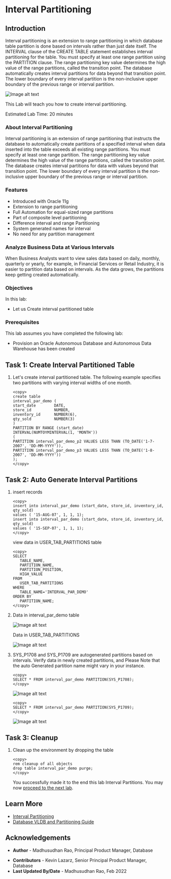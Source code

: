 # Interval Partitioning 

## Introduction
Interval partitioning is an extension to range partitioning in which database table partition is done based on intervals rather than just date itself. The INTERVAL clause of the CREATE TABLE statement establishes interval partitioning for the table. You must specify at least one range partition using the PARTITION clause. The range partitioning key value determines the high value of the range partitions, called the transition point. The database automatically creates interval partitions for data beyond that transition point. The lower boundary of every interval partition is the non-inclusive upper boundary of the previous range or interval partition. 

 ![Image alt text](images/interval-partitioning-introduction.png "Interval Partition")

 This Lab will teach you how to create interval partitioning.

 Estimated Lab Time: 20 minutes

### About Interval Partitioning

Interval partitioning is an extension of range partitioning that instructs the database to automatically create partitions of a specified interval when data inserted into the table exceeds all existing range partitions. You must specify at least one range partition. The range partitioning key value determines the high value of the range partitions, called the transition point. The database creates interval partitions for data with values beyond that transition point. The lower boundary of every interval partition is the non-inclusive upper boundary of the previous range or interval partition.

### Features

*	Introduced with Oracle 11g
*	Extension to range partitioning
*	Full Automation for equal-sized range partitions
*	Part of composite level partitioning 
*	Difference interval and range Partitioning 
*	System generated names for interval 
*	No need for any partition management

### Analyze Business Data at Various Intervals 

When Business Analysts want to view sales data based on daily, monthly, quarterly or yearly, for example, in Financial Services or Retail Industry, it is easier to partition data based on intervals. As the data grows, the partitions keep getting created automatically.  
 
### Objectives
 
In this lab:
* Let us Create interval partitioned table

### Prerequisites
This lab assumes you have completed the following lab:

- Provision an Oracle Autonomous Database and Autonomous Data Warehouse has been created
  
## Task 1: Create Interval Partitioned Table

1. Let's create interval partitioned table. The following example specifies two partitions with varying interval widths of one month.
 
      ```
      <copy>
      create table  
      interval_par_demo (  
      start_date        DATE, 
      store_id          NUMBER, 
      inventory_id      NUMBER(6), 
      qty_sold          NUMBER(3) 
      )  
      PARTITION BY RANGE (start_date)  
      INTERVAL(NUMTOYMINTERVAL(1, 'MONTH'))  
      (   
      PARTITION interval_par_demo_p2 VALUES LESS THAN (TO_DATE('1-7-2007', 'DD-MM-YYYY')), 
      PARTITION interval_par_demo_p3 VALUES LESS THAN (TO_DATE('1-8-2007', 'DD-MM-YYYY'))  
      );
      </copy>
      ```

## Task 2: Auto Generate Interval Partitions


1. insert records
   
      ```
      <copy>
      insert into interval_par_demo (start_date, store_id, inventory_id, qty_sold)  
      values ( '15-AUG-07', 1, 1, 1); 
      insert into interval_par_demo (start_date, store_id, inventory_id, qty_sold)  
      values ( '15-SEP-07', 1, 1, 1);
      </copy>
      ```  

      view data in USER\_TAB\_PARTITIONS table

      ```
      <copy>
      SELECT  
         TABLE_NAME,  
         PARTITION_NAME,  
         PARTITION_POSITION,  
         HIGH_VALUE 
      FROM  
         USER_TAB_PARTITIONS  
      WHERE  
         TABLE_NAME='INTERVAL_PAR_DEMO' 
      ORDER BY  
         PARTITION_NAME;
      </copy>
      ```

2. Data in  interval\_par\_demo  table 

   ![Image alt text](images/interval-partition-select.png "interval_par_demo Select")

   Data in  USER\_TAB\_PARTITIONS 

   ![Image alt text](images/interval-partition-select-data.png "USER_TAB_PARTITIONS Data")

3. SYS\_P1708 and SYS\_P1709 are autogenerated partitions based on intervals. Verify data in newly created partitions, and Please Note that the auto Generated partition name might vary in your instance.

      ```
      <copy> 
      SELECT * FROM interval_par_demo PARTITION(SYS_P1708);
      </copy>
      ```
      ![Image alt text](images/sys-p1708-data.png "SYS_P1708 Data")

      ```
      <copy> 
      SELECT * FROM interval_par_demo PARTITION(SYS_P1709);
      </copy>
      ```
      ![Image alt text](images/sys-p1709-data.png "SYS_P1709 Data")

## Task 3: Cleanup

1. Clean up the environment by dropping the table 
 
      ```
      <copy>
      rem cleanup of all objects
      drop table interval_par_demo purge; 
      </copy>
      ```
   
   You successfully made it to the end this lab Interval Partitions. You may now [proceed to the next lab](#next).   

## Learn More

* [Interval Partitioning](https://livesql.oracle.com/apex/livesql/file/content_O2Q47KN64Y8T46UK19XX43LYR.html)
* [Database VLDB and Partitioning Guide](https://docs.oracle.com/en/database/oracle/oracle-database/21/vldbg/partition-create-tables-indexes.html)

## Acknowledgements

- **Author** - Madhusudhan Rao, Principal Product Manager, Database
* **Contributors** - Kevin Lazarz, Senior Principal Product Manager, Database  
* **Last Updated By/Date** -  Madhusudhan Rao, Feb 2022 
